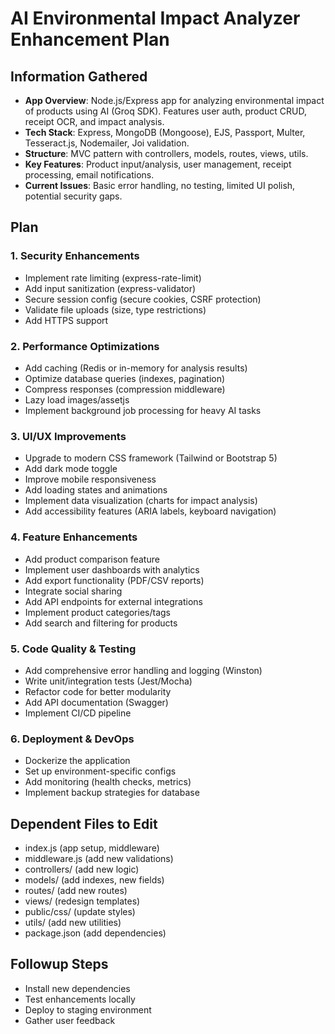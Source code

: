 # AI Environmental Impact Analyzer Enhancement Plan

## Information Gathered
- **App Overview**: Node.js/Express app for analyzing environmental impact of products using AI (Groq SDK). Features user auth, product CRUD, receipt OCR, and impact analysis.
- **Tech Stack**: Express, MongoDB (Mongoose), EJS, Passport, Multer, Tesseract.js, Nodemailer, Joi validation.
- **Structure**: MVC pattern with controllers, models, routes, views, utils.
- **Key Features**: Product input/analysis, user management, receipt processing, email notifications.
- **Current Issues**: Basic error handling, no testing, limited UI polish, potential security gaps.

## Plan
### 1. Security Enhancements
- Implement rate limiting (express-rate-limit)
- Add input sanitization (express-validator)
- Secure session config (secure cookies, CSRF protection)
- Validate file uploads (size, type restrictions)
- Add HTTPS support

### 2. Performance Optimizations
- Add caching (Redis or in-memory for analysis results)
- Optimize database queries (indexes, pagination)
- Compress responses (compression middleware)
- Lazy load images/assetjs
- Implement background job processing for heavy AI tasks

### 3. UI/UX Improvements
- Upgrade to modern CSS framework (Tailwind or Bootstrap 5)
- Add dark mode toggle
- Improve mobile responsiveness
- Add loading states and animations
- Implement data visualization (charts for impact analysis)
- Add accessibility features (ARIA labels, keyboard navigation)

### 4. Feature Enhancements
- Add product comparison feature
- Implement user dashboards with analytics
- Add export functionality (PDF/CSV reports)
- Integrate social sharing
- Add API endpoints for external integrations
- Implement product categories/tags
- Add search and filtering for products

### 5. Code Quality & Testing
- Add comprehensive error handling and logging (Winston)
- Write unit/integration tests (Jest/Mocha)
- Refactor code for better modularity
- Add API documentation (Swagger)
- Implement CI/CD pipeline

### 6. Deployment & DevOps
- Dockerize the application
- Set up environment-specific configs
- Add monitoring (health checks, metrics)
- Implement backup strategies for database

## Dependent Files to Edit
- index.js (app setup, middleware)
- middleware.js (add new validations)
- controllers/ (add new logic)
- models/ (add indexes, new fields)
- routes/ (add new routes)
- views/ (redesign templates)
- public/css/ (update styles)
- utils/ (add new utilities)
- package.json (add dependencies)

## Followup Steps
- Install new dependencies
- Test enhancements locally
- Deploy to staging environment
- Gather user feedback

